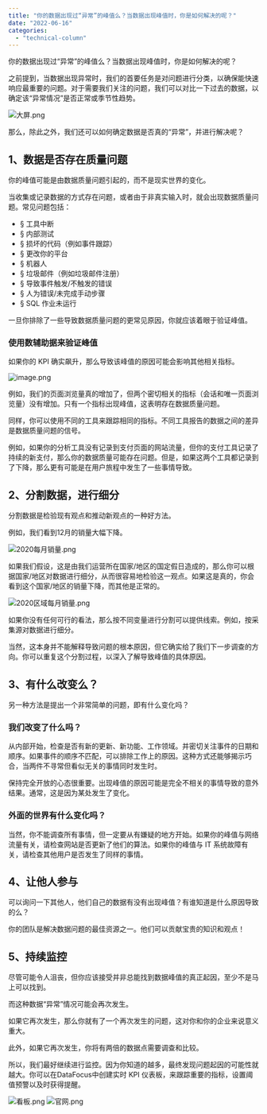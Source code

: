 ```yaml
---
title: "你的数据出现过“异常”的峰值么？当数据出现峰值时，你是如何解决的呢？"
date: "2022-06-16"
categories: 
  - "technical-column"
---
```


你的数据出现过“异常”的峰值么？当数据出现峰值时，你是如何解决的呢？

之前提到，当数据出现异常时，我们的首要任务是对问题进行分类，以确保能快速响应最重要的问题。对于需要我们关注的问题，我们可以对比一下过去的数据，以确定该“异常情况”是否正常或季节性趋势。

![大屏.png](images/1655349225-png.png)

那么，除此之外，我们还可以如何确定数据是否真的“异常”，并进行解决呢？

## 1、**数据是否存在质量问题**

你的峰值可能是由数据质量问题引起的，而不是现实世界的变化。

当收集或记录数据的方式存在问题，或者由于非真实输入时，就会出现数据质量问题。常见问题包括：

- § 工具中断
- § 内部测试
- § 损坏的代码（例如事件跟踪）
- § 更改你的平台
- § 机器人
- § 垃圾邮件（例如垃圾邮件注册）
- § 导致事件触发/不触发的错误
- § 人为错误/未完成手动步骤
- § SQL 作业未运行

一旦你排除了一些导致数据质量问题的更常见原因，你就应该着眼于验证峰值。

### **使用数辅助据来验证峰值**

如果你的 KPI 确实飙升，那么导致该峰值的原因可能会影响其他相关指标。

![image.png](images/1655282135-image-png.png)

例如，我们的页面浏览量真的增加了，但两个密切相关的指标（会话和唯一页面浏览量）没有增加。只有一个指标出现峰值，这表明存在数据质量问题。

同样，你可以使用不同的工具来跟踪相同的指标。不同工具报告的数据之间的差异是数据质量问题的信号。

例如，如果你的分析工具没有记录到支付页面的网站流量，但你的支付工具记录了持续的新支付，那么你的数据质量可能存在问题。但是，如果这两个工具都记录到了下降，那么更有可能是在用户旅程中发生了一些事情导致。

## **2、分割数据，进行细分**

分割数据是检验现有观点和推动新观点的一种好方法。

例如，我们看到12月的销量大幅下降。

![2020每月销量.png](images/1655350322-2020-png.png)

如果我们假设，这是由我们运营所在国家/地区的国定假日造成的，那么你可以根据国家/地区对数据进行细分，从而很容易地检验这一观点。如果这是真的，你会看到这个国家/地区的销量下降，而其他是正常的。

![2020区域每月销量.png](images/1655350326-2020-png.png)

如果你没有任何可行的看法，那么按不同变量进行分割可以提供线索。例如，按采集源对数据进行细分。

当然，这本身并不能解释导致问题的根本原因，但它确实给了我们下一步调查的方向。你可以重复这个分割过程，以深入了解导致峰值的具体原因。

## **3、有什么改变么？**

另一种方法是提出一个非常简单的问题，即有什么变化吗？

### **我们改变了什么吗？**

从内部开始，检查是否有新的更新、新功能、工作领域。并密切关注事件的日期和顺序。如果事件的顺序不匹配，可以排除工作上的原因。这种方式还能够揭示巧合，当两件不寻常但看似无关的事情同时发生时。

保持完全开放的心态很重要。出现峰值的原因可能是完全不相关的事情导致的意外结果。通常，这是因为某处发生了变化。

### **外面的世界有什么变化吗？**

当然，你不能调查所有事情，但一定要从有嫌疑的地方开始。如果你的峰值与网络流量有关，请检查网站是否更新了他们的算法。如果你的峰值与 IT 系统故障有关，请检查其他用户是否发生了同样的事情。

## **4、让他人参与**

可以询问一下其他人，他们自己的数据有没有出现峰值？有谁知道是什么原因导致的么？

你的团队是解决数据问题的最佳资源之一。他们可以贡献宝贵的知识和观点！

## **5、持续监控**

尽管可能令人沮丧，但你应该接受并非总能找到数据峰值的真正起因，至少不是马上可以找到。

而这种数据“异常”情况可能会再次发生。

如果它再次发生，那么你就有了一个再次发生的问题，这对你和你的企业来说意义重大。

此外，如果它再次发生，你将有两倍的数据点需要调查和比较。

所以，我们最好继续进行监控。因为你知道的越多，最终发现问题起因的可能性就越大。你可以在DataFocus中创建实时 KPI 仪表板，来跟踪重要的指标，设置阈值预警以及时获得提醒。

![看板.png](images/1655350330-png.png) ![官网.png](images/1655350334-png.png)

